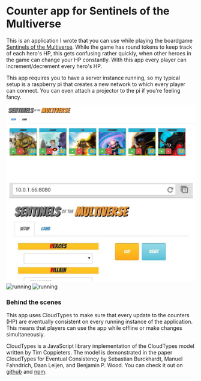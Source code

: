 # Counter app for Sentinels of the Multiverse

This is an application I wrote that you can use while playing the boardgame [Sentinels of the Multiverse](https://sentinelsofthemultiverse.com/). While the game has round tokens to keep track of each hero's HP, this gets confusing rather quickly, when other heroes in the game can change your HP constantly. With this app every player can increment/decrement every hero's HP.

This app requires you to have a server instance running, so my typical setup is a raspberry pi that creates a new network to which every player can connect. You can even attach a projector to the pi if you're feeling fancy.

![web interface](photo/sentinels.png "web interface")
![web interface](photo/sentinels2.png "web interface")
![running](sentinels3.jpg "running")
![running](sentinels4.jpg "running")

### Behind the scenes
This app uses CloudTypes to make sure that every update to the counters (HP) are eventually consistent on every running instance of the application. This means that players can use the app while offline or make changes simultaneously.

CloudTypes is a JavaScript library implementation of the CloudTypes model written by Tim Coppieters. The model is demonstrated in the paper CloudTypes for Eventual Consistency by Sebastian Burckhardt, Manuel Fahndrich, Daan Leijen, and Benjamin P. Wood. You can check it out on [github][1] and [npm][2].


[1]: https://github.com/ticup/CloudTypes
[2]: https://www.npmjs.com/package/cloudtypes